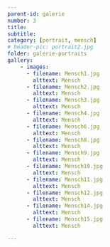 ```yaml
---
parent-id: galerie
number: 3
title: 
subtitle: 
category: [portrait, mensch]
# header-pic: portrait2.jpg
folder: galerie-portraits
gallery:
    - images:
      - filename: Mensch1.jpg
        alttext: Mensch
      - filename: Mensch2.jpg
        alttext: Mensch
      - filename: Mensch3.jpg
        alttext: Mensch
      - filename: Mensch4.jpg
        alttext: Mensch
      - filename: Mensch6.jpg
        alttext: Mensch
      - filename: Mensch8.jpg
        alttext: Mensch
      - filename: Mensch9.jpg
        alttext: Mensch
      - filename: Mensch10.jpg
        alttext: Mensch
      - filename: Mensch11.jpg
        alttext: Mensch
      - filename: Mensch12.jpg
        alttext: Mensch
      - filename: Mensch14.jpg
        alttext: Mensch
      - filename: Mensch15.jpg
        alttext: Mensch

---
```

<!-- beschreibender Text hier -->
